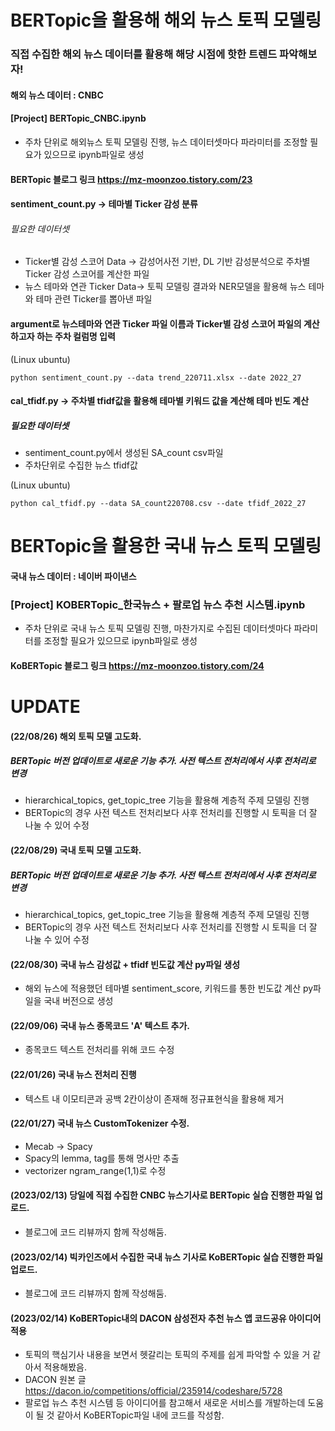 # BERTopic을 활용해 해외 뉴스 토픽 모델링

### 직접 수집한 해외 뉴스 데이터를 활용해 해당 시점에 핫한 트렌드 파악해보자!

#### 해외 뉴스 데이터 : CNBC

#### [Project] BERTopic_CNBC.ipynb
- 주차 단위로 해외뉴스 토픽 모델링 진행, 뉴스 데이터셋마다 파라미터를 조정할 필요가 있으므로 ipynb파일로 생성

#### BERTopic 블로그 링크 https://mz-moonzoo.tistory.com/23

#### sentiment_count.py -> 테마별 Ticker 감성 분류
###### 필요한 데이터셋
- Ticker별 감성 스코어 Data -> 감성어사전 기반, DL 기반 감성분석으로 주차별 Ticker 감성 스코어를 계산한 파일
- 뉴스 테마와 연관 Ticker Data-> 토픽 모델링 결과와 NER모델을 활용해 뉴스 테마와 테마 관련 Ticker를 뽑아낸 파일

#### argument로 뉴스테마와 연관 Ticker 파일 이름과 Ticker별 감성 스코어 파일의 계산하고자 하는 주차 컬럼명 입력
(Linux ubuntu)

`python sentiment_count.py --data trend_220711.xlsx --date 2022_27`

#### cal_tfidf.py -> 주차별 tfidf값을 활용해 테마별 키워드 값을 계산해 테마 빈도 계산
##### 필요한 데이터셋
- sentiment_count.py에서 생성된 SA_count csv파일
- 주차단위로 수집한 뉴스 tfidf값

(Linux ubuntu)

`python cal_tfidf.py --data SA_count220708.csv --date tfidf_2022_27`


# BERTopic을 활용한 국내 뉴스 토픽 모델링

#### 국내 뉴스 데이터 : 네이버 파이낸스

### [Project] KOBERTopic_한국뉴스 + 팔로업 뉴스 추천 시스템.ipynb
- 주차 단위로 국내 뉴스 토픽 모델링 진행, 마찬가지로 수집된 데이터셋마다 파라미터를 조정할 필요가 있으므로 ipynb파일로 생성

#### KoBERTopic 블로그 링크 https://mz-moonzoo.tistory.com/24

# UPDATE
#### (22/08/26) 해외 토픽 모델 고도화. 
##### BERTopic 버전 업데이트로 새로운 기능 추가. 사전 텍스트 전처리에서 사후 전처리로 변경
- hierarchical_topics, get_topic_tree 기능을 활용해 계층적 주제 모델링 진행
- BERTopic의 경우 사전 텍스트 전처리보다 사후 전처리를 진행할 시 토픽을 더 잘 나눌 수 있어 수정

#### (22/08/29) 국내 토픽 모델 고도화.
##### BERTopic 버전 업데이트로 새로운 기능 추가. 사전 텍스트 전처리에서 사후 전처리로 변경
- hierarchical_topics, get_topic_tree 기능을 활용해 계층적 주제 모델링 진행
- BERTopic의 경우 사전 텍스트 전처리보다 사후 전처리를 진행할 시 토픽을 더 잘 나눌 수 있어 수정

#### (22/08/30) 국내 뉴스 감성값 + tfidf 빈도값 계산 py파일 생성
- 해외 뉴스에 적용했던 테마별 sentiment_score, 키워드를 통한 빈도값 계산 py파일을 국내 버전으로 생성

#### (22/09/06) 국내 뉴스 종목코드 'A' 텍스트 추가.
- 종목코드 텍스트 전처리를 위해 코드 수정

#### (22/01/26) 국내 뉴스 전처리 진행
- 텍스트 내 이모티콘과 공백 2칸이상이 존재해 정규표현식을 활용해 제거

#### (22/01/27) 국내 뉴스 CustomTokenizer 수정.
- Mecab -> Spacy
- Spacy의 lemma, tag를 통해 명사만 추출
- vectorizer ngram_range(1,1)로 수정

#### (2023/02/13) 당일에 직접 수집한 CNBC 뉴스기사로 BERTopic 실습 진행한 파일 업로드.
- 블로그에 코드 리뷰까지 함께 작성해둠.

#### (2023/02/14) 빅카인즈에서 수집한 국내 뉴스 기사로 KoBERTopic 실습 진행한 파일 업로드.
- 블로그에 코드 리뷰까지 함께 작성해둠.

#### (2023/02/14) KoBERTopic내의 DACON 삼성전자 추천 뉴스 앱 코드공유 아이디어 적용
- 토픽의 핵심기사 내용을 보면서 헷갈리는 토픽의 주제를 쉽게 파악할 수 있을 거 같아서 적용해봤음.
- DACON 원본 글 https://dacon.io/competitions/official/235914/codeshare/5728 
- 팔로업 뉴스 추천 시스템 등 아이디어를 참고해서 새로운 서비스를 개발하는데 도움이 될 것 같아서 KoBERTopic파일 내에 코드를 작성함.
